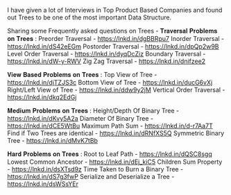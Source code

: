 I have given a lot of Interviews in Top Product Based Companies and found out Trees to be one of the most important Data Structure.

Sharing some Frequently asked questions on Trees -
𝐓𝐫𝐚𝐯𝐞𝐫𝐬𝐚𝐥 𝐏𝐫𝐨𝐛𝐥𝐞𝐦𝐬 𝐨𝐧 𝐓𝐫𝐞𝐞𝐬 :
Preorder Traversal - https://lnkd.in/dgBBRpu7
Inorder Traversal - https://lnkd.in/dS42eEGm
Postorder Traversal - https://lnkd.in/dpQp2w9B
Level Order Traversal - https://lnkd.in/dyqDcZiz
Boundary Traversal - https://lnkd.in/dW-y-RWV
Zig Zag Traversal - https://lnkd.in/dnifzee2

𝐕𝐢𝐞𝐰 𝐁𝐚𝐬𝐞𝐝 𝐏𝐫𝐨𝐛𝐥𝐞𝐦𝐬 𝐨𝐧 𝐓𝐫𝐞𝐞𝐬 :
Top View of Tree - https://lnkd.in/djTZJS3c
Bottom View of Tree - https://lnkd.in/ducG6vXj
Right/Left View of Tree - https://lnkd.in/ddw9y2jM
Vertical Order Traversal - https://lnkd.in/dkq2EdGj

𝐌𝐞𝐝𝐢𝐮𝐦 𝐏𝐫𝐨𝐛𝐥𝐞𝐦𝐬 𝐨𝐧 𝐓𝐫𝐞𝐞𝐬 :
Height/Depth Of Binary Tree - https://lnkd.in/dKvy5A2a
Diameter Of Binary Tree - https://lnkd.in/dCE5WtBu
Maximum Path Sum - https://lnkd.in/d-r7Aa7T
Find if Two Trees are identical - https://lnkd.in/dRNfXS5Q
Symmetric Binary Tree - https://lnkd.in/dMvK7tBb

𝐇𝐚𝐫𝐝 𝐏𝐫𝐨𝐛𝐥𝐞𝐦𝐬 𝐨𝐧 𝐓𝐫𝐞𝐞𝐬 :
Root to Leaf Path - https://lnkd.in/dQSC8sgq
Lowest Common Ancestor - https://lnkd.in/dEj_kiC5
Children Sum Property - https://lnkd.in/dsXTsd9z
Time Taken to Burn a Binary Tree - https://lnkd.in/dS7g3fwP
Serialize and Deserialize a Tree - https://lnkd.in/dsWSsYEr
